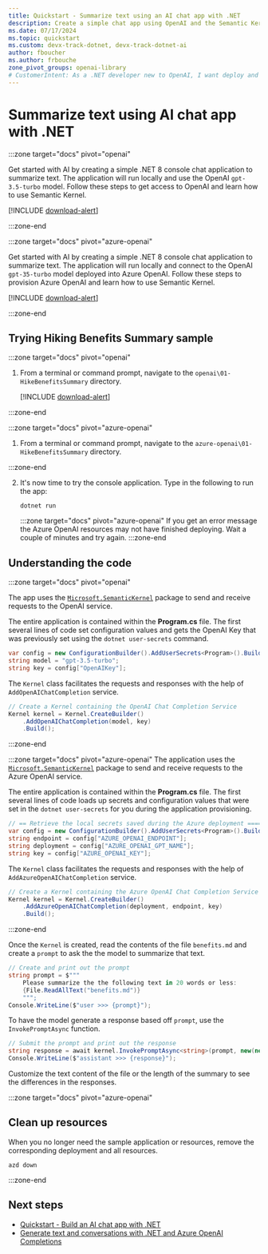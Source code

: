 ```yaml
---
title: Quickstart - Summarize text using an AI chat app with .NET
description: Create a simple chat app using OpenAI and the Semantic Kernel SDK to summarize a text.
ms.date: 07/17/2024
ms.topic: quickstart
ms.custom: devx-track-dotnet, devx-track-dotnet-ai
author: fboucher
ms.author: frbouche
zone_pivot_groups: openai-library
# CustomerIntent: As a .NET developer new to OpenAI, I want deploy and use sample code to interact to learn from the sample code to summarize text.
---
```


# Summarize text using AI chat app with .NET

<!-- markdownlint-disable MD044 -->
:::zone target="docs" pivot="openai"
<!-- markdownlint-enable MD044 -->

Get started with AI by creating a simple .NET 8 console chat application to summarize text. The application will run locally and use the OpenAI `gpt-3.5-turbo` model. Follow these steps to get access to OpenAI and learn how to use Semantic Kernel.

[!INCLUDE [download-alert](includes/prerequisites-openai.md)]

:::zone-end

<!-- markdownlint-disable MD044 -->
:::zone target="docs" pivot="azure-openai"
<!-- markdownlint-enable MD044 -->

Get started with AI by creating a simple .NET 8 console chat application to summarize text. The application will run locally and connect to the OpenAI `gpt-35-turbo` model deployed into Azure OpenAI. Follow these steps to provision Azure OpenAI and learn how to use Semantic Kernel.

[!INCLUDE [download-alert](includes/prerequisites-azure-openai.md)]

:::zone-end

## Trying Hiking Benefits Summary sample

<!-- markdownlint-disable MD029 MD044 -->
:::zone target="docs" pivot="openai"

1. From a terminal or command prompt, navigate to the `openai\01-HikeBenefitsSummary` directory.

    [!INCLUDE [download-alert](includes/set-openai-secrets.md)]

:::zone-end

:::zone target="docs" pivot="azure-openai"

1. From a terminal or command prompt, navigate to the `azure-openai\01-HikeBenefitsSummary` directory.

:::zone-end

2. It's now time to try the console application. Type in the following to run the app:

    ```dotnetcli
    dotnet run
    ```

    :::zone target="docs" pivot="azure-openai"
    If you get an error message the Azure OpenAI resources may not have finished deploying. Wait a couple of minutes and try again.
    :::zone-end

## Understanding the code

<!-- markdownlint-disable MD044 -->
:::zone target="docs" pivot="openai"
<!-- markdownlint-enable MD044 -->

The app uses the [`Microsoft.SemanticKernel`](https://www.nuget.org/packages/Microsoft.SemanticKernel) package to send and receive requests to the OpenAI service.

The entire application is contained within the **Program.cs** file. The first several lines of code set configuration values and gets the OpenAI Key that was previously set using the `dotnet user-secrets` command.

```csharp
var config = new ConfigurationBuilder().AddUserSecrets<Program>().Build();
string model = "gpt-3.5-turbo";
string key = config["OpenAIKey"];
```

The `Kernel` class facilitates the requests and responses with the help of `AddOpenAIChatCompletion` service.

```csharp
// Create a Kernel containing the OpenAI Chat Completion Service
Kernel kernel = Kernel.CreateBuilder()
    .AddOpenAIChatCompletion(model, key)
    .Build();
```

:::zone-end

:::zone target="docs" pivot="azure-openai"
The application uses the [`Microsoft.SemanticKernel`](https://www.nuget.org/packages/Microsoft.SemanticKernel) package to send and receive requests to the Azure OpenAI service.

The entire application is contained within the **Program.cs** file. The first several lines of code loads up secrets and configuration values that were set in the `dotnet user-secrets` for you during the application provisioning.

```csharp
// == Retrieve the local secrets saved during the Azure deployment ==========
var config = new ConfigurationBuilder().AddUserSecrets<Program>().Build();
string endpoint = config["AZURE_OPENAI_ENDPOINT"];
string deployment = config["AZURE_OPENAI_GPT_NAME"];
string key = config["AZURE_OPENAI_KEY"];
```

The `Kernel` class facilitates the requests and responses with the help of `AddAzureOpenAIChatCompletion` service.

```csharp
// Create a Kernel containing the Azure OpenAI Chat Completion Service
Kernel kernel = Kernel.CreateBuilder()
    .AddAzureOpenAIChatCompletion(deployment, endpoint, key)
    .Build();
```

:::zone-end

Once the `Kernel` is created, read the contents of the file `benefits.md` and create a `prompt` to ask the the model to summarize that text.

```csharp
// Create and print out the prompt
string prompt = $"""
    Please summarize the the following text in 20 words or less:
    {File.ReadAllText("benefits.md")}
    """;
Console.WriteLine($"user >>> {prompt}");
```

To have the model generate a response based off `prompt`, use the `InvokePromptAsync` function.

```csharp
// Submit the prompt and print out the response
string response = await kernel.InvokePromptAsync<string>(prompt, new(new OpenAIPromptExecutionSettings() { MaxTokens = 400 }));
Console.WriteLine($"assistant >>> {response}");
```

Customize the text content of the file or the length of the summary to see the differences in the responses.

:::zone target="docs" pivot="azure-openai"

## Clean up resources

When you no longer need the sample application or resources, remove the corresponding deployment and all resources.

```azdeveloper
azd down
```

:::zone-end

## Next steps

- [Quickstart - Build an AI chat app with .NET](get-started-openai.md)
- [Generate text and conversations with .NET and Azure OpenAI Completions](/training/modules/open-ai-dotnet-text-completions/)
